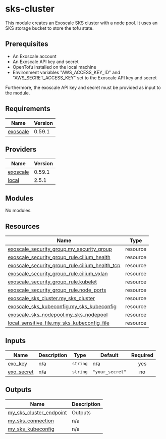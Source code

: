 # sks-cluster
This module creates an Exoscale SKS cluster with a node pool. It uses an SKS storage bucket to store the tofu state.

## Prerequisites
- An Exoscale account
- An Exoscale API key and secret
- OpenTofu installed on the local machine
- Environment variables "AWS_ACCESS_KEY_ID" and "AWS_SECRET_ACCESS_KEY" set to the Exoscale API key and secret

Furthermore, the exoscale API key and secret must be provided as input to the module.

<!-- BEGIN_TF_DOCS -->
## Requirements

| Name | Version |
|------|---------|
| <a name="requirement_exoscale"></a> [exoscale](#requirement\_exoscale) | 0.59.1 |

## Providers

| Name | Version |
|------|---------|
| <a name="provider_exoscale"></a> [exoscale](#provider\_exoscale) | 0.59.1 |
| <a name="provider_local"></a> [local](#provider\_local) | 2.5.1 |

## Modules

No modules.

## Resources

| Name | Type |
|------|------|
| [exoscale_security_group.my_security_group](https://registry.terraform.io/providers/exoscale/exoscale/0.59.1/docs/resources/security_group) | resource |
| [exoscale_security_group_rule.cilium_health](https://registry.terraform.io/providers/exoscale/exoscale/0.59.1/docs/resources/security_group_rule) | resource |
| [exoscale_security_group_rule.cilium_health_tcp](https://registry.terraform.io/providers/exoscale/exoscale/0.59.1/docs/resources/security_group_rule) | resource |
| [exoscale_security_group_rule.cilium_vxlan](https://registry.terraform.io/providers/exoscale/exoscale/0.59.1/docs/resources/security_group_rule) | resource |
| [exoscale_security_group_rule.kubelet](https://registry.terraform.io/providers/exoscale/exoscale/0.59.1/docs/resources/security_group_rule) | resource |
| [exoscale_security_group_rule.node_ports](https://registry.terraform.io/providers/exoscale/exoscale/0.59.1/docs/resources/security_group_rule) | resource |
| [exoscale_sks_cluster.my_sks_cluster](https://registry.terraform.io/providers/exoscale/exoscale/0.59.1/docs/resources/sks_cluster) | resource |
| [exoscale_sks_kubeconfig.my_sks_kubeconfig](https://registry.terraform.io/providers/exoscale/exoscale/0.59.1/docs/resources/sks_kubeconfig) | resource |
| [exoscale_sks_nodepool.my_sks_nodepool](https://registry.terraform.io/providers/exoscale/exoscale/0.59.1/docs/resources/sks_nodepool) | resource |
| [local_sensitive_file.my_sks_kubeconfig_file](https://registry.terraform.io/providers/hashicorp/local/latest/docs/resources/sensitive_file) | resource |

## Inputs

| Name | Description | Type | Default | Required |
|------|-------------|------|---------|:--------:|
| <a name="input_exo_key"></a> [exo\_key](#input\_exo\_key) | n/a | `string` | n/a | yes |
| <a name="input_exo_secret"></a> [exo\_secret](#input\_exo\_secret) | n/a | `string` | `"your_secret"` | no |

## Outputs

| Name | Description |
|------|-------------|
| <a name="output_my_sks_cluster_endpoint"></a> [my\_sks\_cluster\_endpoint](#output\_my\_sks\_cluster\_endpoint) | Outputs |
| <a name="output_my_sks_connection"></a> [my\_sks\_connection](#output\_my\_sks\_connection) | n/a |
| <a name="output_my_sks_kubeconfig"></a> [my\_sks\_kubeconfig](#output\_my\_sks\_kubeconfig) | n/a |
<!-- END_TF_DOCS -->
